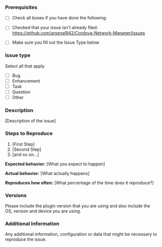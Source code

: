 ﻿<!--

Have you read the plugins' Code of Conduct? By creating an Issue, you are expected to comply with it, including treating everyone with respect: https://github.com/arsenal942/Cordova-Network-Manager/blob/master/CODE_OF_CONDUCT.md

-->

### Prerequisites

* [ ] Check  all boxes if you have done the following:
- [ ] Checked that your issue isn't already filed: https://github.com/arsenal942/Cordova-Network-Manager/issues
- [ ] Make sure you fill out the Issue Type below


### Issue type
Select all that apply
- [ ] Bug
- [ ] Enhancement
- [ ] Task
- [ ] Question
- [ ] Other

### Description

[Description of the issue]

### Steps to Reproduce

1. [First Step]
2. [Second Step]
3. [and so on...]

**Expected behavior:** [What you expect to happen]

**Actual behavior:** [What actually happens]

**Reproduces how often:** [What percentage of the time does it reproduce?]

### Versions

Please include the plugin version that you are using and also include the OS, version and device you are using.

### Additional Information

Any additional information, configuration or data that might be necessary to reproduce the issue.